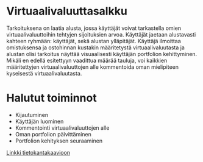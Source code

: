 # Virtuaalivaluuttasalkku 

Tarkoituksena on laatia alusta, jossa käyttäjät voivat tarkastella omien virtuaalivaluuttoihin tehtyjen sijoituksien arvoa. Käyttäjät jaetaan alustavasti kahteen ryhmään: käyttäjät, sekä alustan ylläpitäjät. Käyttäjä ilmoittaa omistuksensa ja ostohinnan kustakin määritetystä virtuaalivaluutasta ja alustan olisi tarkoitus näyttää visuaalisesti käyttäjän portfolion kehittyminen. Mikäli en edellä esitettyyn vaadittua määrää tauluja, voi kaikkien määritettyjen virtuaalivaluuttojen alle kommentoida oman mielipiteen kyseisestä virtuaalivaluutasta. 

<h1> Halutut toiminnot </h1>

- Kijautuminen
- Käyttäjän luominen
- Kommentointi virtuaalivaluuttojen alle
- Oman portfolion päivittäminen
- Portfolion kehityksen seuraaminen

[Linkki tietokantakaavioon](https://github.com/OttoLasma/VirtuaalivaluuttaPortfolio/blob/master/Screenshot%20from%202020-05-13%2020-04-25.png)

